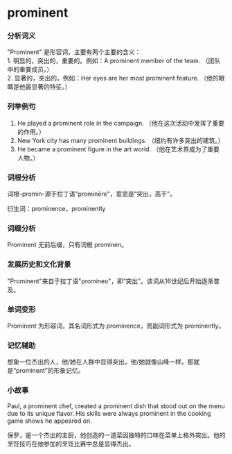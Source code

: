 # prominent

### 分析词义

  

"Prominent" 是形容词，主要有两个主要的含义：  
1\. 明显的，突出的，重要的。例如：A prominent member of the team. （团队中的重要成员。）  
2\. 显著的，突出的。例如：Her eyes are her most prominent feature. （他的眼睛是他最显著的特征。）

  

### 列举例句

  

1.  He played a prominent role in the campaign. （他在这次活动中发挥了重要的作用。）
2.  New York city has many prominent buildings. （纽约有许多突出的建筑。）
3.  He became a prominent figure in the art world. （他在艺术界成为了重要人物。）

  

### 词根分析

  

词根-promin-源于拉丁语"prominēre"，意思是“突出，高于”。

  

衍生词：prominence，prominently

  

### 词缀分析

  

Prominent 无前后缀，只有词根 prominen。

  

### 发展历史和文化背景

  

"Prominent"来自于拉丁语"promineo"，即“突出”。该词从16世纪后开始逐渐普及。

  

### 单词变形

  

Prominent 为形容词，其名词形式为 prominence，而副词形式为 prominently。

  

### 记忆辅助

  

想象一位杰出的人，他/她在人群中显得突出，他/她就像山峰一样，那就是“prominent”的形象记忆。

  

### 小故事

  

Paul, a prominent chef, created a prominent dish that stood out on the menu due to its unique flavor. His skills were always prominent in the cooking game shows he appeared on.

  

保罗，是一个杰出的主厨，他创造的一道菜因独特的口味在菜单上格外突出。他的烹饪技巧在他参加的烹饪比赛中总是显得杰出。
